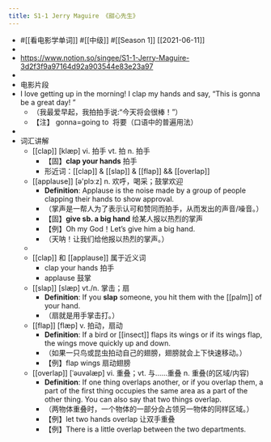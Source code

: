 ```yaml
---
title: S1-1 Jerry Maguire 《甜心先生》
---
```


- #[[看电影学单词]] #[[中级]] #[[Season 1]] [[2021-06-11]]
-
- https://www.notion.so/singee/S1-1-Jerry-Maguire-3d2f3f9a97164d92a903544e83e23a97
-
- 电影片段
- I love getting up in the morning! I clap my hands and say, “This is gonna be a great day! ”
	- （我最爱早起，我拍拍手说:“今天将会很棒！”）
	- 【注】 gonna=going to  将要（口语中的普遍用法）
-
- 词汇讲解
	- [[clap]] [klæp] vi. 拍手 vt. 拍 n. 拍手
		- 【固】**clap your hands** 拍手
		- 形近词：[[clap]] & [[slap]] & [[flap]] && [[overlap]]
	- [[applause]] [ə'plɔːz] n. 欢呼，喝采；鼓掌欢迎
		- **Definition**: Applause is the noise made by a group of people clapping their hands to show approval.
		- （掌声是一帮人为了表示认可和赞同而拍手，从而发出的声音/噪音。）
		- 【固】**give sb. a big hand** 给某人报以热烈的掌声
		- 【例】Oh my God！Let’s give him a big hand.
		- （天呐！让我们给他报以热烈的掌声。）
	-
	- [[clap]] 和 [[applause]] 属于近义词
		- clap your hands 拍手
		- applause 鼓掌
	- [[slap]] [slæp] vt./n. 掌击；扇
		- **Definition**: If you **slap** someone, you hit them with the [[palm]] of your hand.
		- （扇就是用手掌击打。）
	- [[flap]] [flæp] v. 拍动，扇动
		- **Definition**: If a bird or [[insect]] flaps its wings or if its wings flap, the wings move quickly up and down.
		- （如果一只鸟或昆虫拍动自己的翅膀，翅膀就会上下快速移动。）
		- 【例】flap wings 扇动翅膀
	- [[overlap]] [ˈəuvəlæp] vi. 重叠；vt. 与……重叠 n. 重叠(的区域/内容)
		- **Definition**: If one thing overlaps another, or if you overlap them, a part of the first thing occupies the same area as a part of the other thing. You can also say that two things overlap.
		- （两物体重叠时，一个物体的一部分会占领另一物体的同样区域。）
		- 【例】let two hands overlap 让双手重叠
		- 【例】There is a little overlap between the two departments.